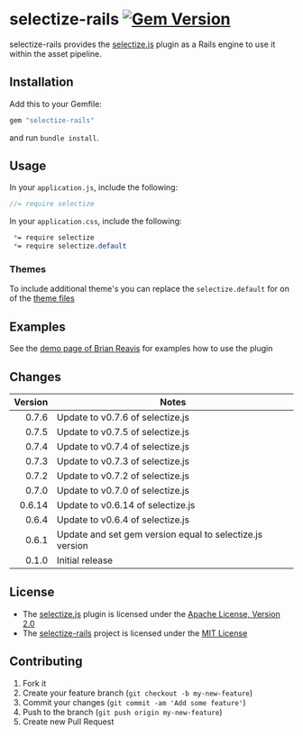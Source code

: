 # selectize-rails [![Gem Version](https://badge.fury.io/rb/selectize-rails.png)](http://badge.fury.io/rb/selectize-rails)

selectize-rails provides the [selectize.js](http://brianreavis.github.io/selectize.js/)
plugin as a Rails engine to use it within the asset pipeline.

## Installation

Add this to your Gemfile:

```ruby
gem "selectize-rails"
```

and run `bundle install`.

## Usage

In your `application.js`, include the following:

```js
//= require selectize
```

In your `application.css`, include the following:

```css
 *= require selectize
 *= require selectize.default
```

### Themes

To include additional theme's you can replace the `selectize.default` for on of the [theme files](https://github.com/brianreavis/selectize.js/tree/master/dist/css)


## Examples

See the [demo page of Brian Reavis](http://brianreavis.github.io/selectize.js/) for examples how to use the plugin

## Changes

| Version | Notes                                                       |
| -------:| ----------------------------------------------------------- |
|   0.7.6 | Update to v0.7.6 of selectize.js                            |
|   0.7.5 | Update to v0.7.5 of selectize.js                            |
|   0.7.4 | Update to v0.7.4 of selectize.js                            |
|   0.7.3 | Update to v0.7.3 of selectize.js                            |
|   0.7.2 | Update to v0.7.2 of selectize.js                            |
|   0.7.0 | Update to v0.7.0 of selectize.js                            |
|  0.6.14 | Update to v0.6.14 of selectize.js                           |
|   0.6.4 | Update to v0.6.4 of selectize.js                            |
|   0.6.1 | Update and set gem version equal to selectize.js version    |
|   0.1.0 | Initial release                                             |

## License

* The [selectize.js](http://brianreavis.github.io/selectize.js/) plugin is licensed under the
[Apache License, Version 2.0](http://www.apache.org/licenses/LICENSE-2.0)
* The [selectize-rails](https://github.com/manuelvanrijn/selectize-rails) project is
 licensed under the [MIT License](http://opensource.org/licenses/mit-license.html)

## Contributing

1. Fork it
2. Create your feature branch (`git checkout -b my-new-feature`)
3. Commit your changes (`git commit -am 'Add some feature'`)
4. Push to the branch (`git push origin my-new-feature`)
5. Create new Pull Request
